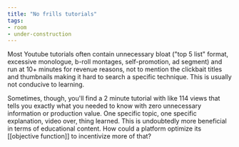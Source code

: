 ```yaml
---
title: "No frills tutorials"
tags: 
- room
- under-construction
---
```


Most Youtube tutorials often contain unnecessary bloat ("top 5 list" format, excessive monologue, b-roll montages, self-promotion, ad segment) and run at 10+ minutes for revenue reasons, not to mention the clickbait titles and thumbnails making it hard to search a specific technique. This is usually not conducive to learning. 

Sometimes, though, you'll find a 2 minute tutorial with like 114 views that tells you exactly what you needed to know with zero unnecessary information or production value. One specific topic, one specific explanation, video over, thing learned. This is undoubtedly more beneficial in terms of educational content. How could a platform optimize its [[objective function]] to incentivize more of that?